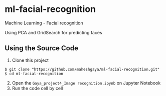 # ml-facial-recognition
Machine Learning - Facial recognition

Using PCA and GridSearch for predicting faces

## Using the Source Code
1. Clone this project
  
  ```
  $ git clone "https://github.com/maheshgaya/ml-facial-recognition.git"
  $ cd ml-facial-recognition
  ```
2. Open the `Gaya_project4_Image recognition.ipynb` on Jupyter Notebook
3. Run the code cell by cell
